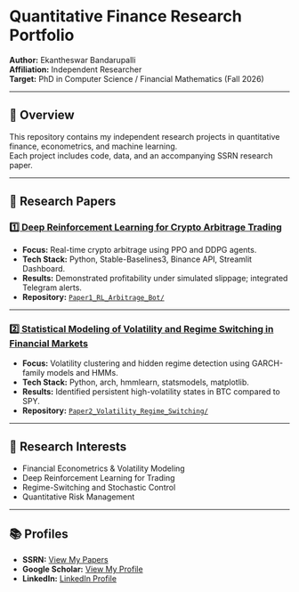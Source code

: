 # Quantitative Finance Research Portfolio  
**Author:** Ekantheswar Bandarupalli  
**Affiliation:** Independent Researcher  
**Target:** PhD in Computer Science / Financial Mathematics (Fall 2026)  

---

## 📘 Overview
This repository contains my independent research projects in quantitative finance, econometrics, and machine learning.  
Each project includes code, data, and an accompanying SSRN research paper.

---

## 🧠 Research Papers

### [1️⃣ Deep Reinforcement Learning for Crypto Arbitrage Trading](https://papers.ssrn.com/sol3/papers.cfm?abstract_id=XXXXXXX)
- **Focus:** Real-time crypto arbitrage using PPO and DDPG agents.  
- **Tech Stack:** Python, Stable-Baselines3, Binance API, Streamlit Dashboard.  
- **Results:** Demonstrated profitability under simulated slippage; integrated Telegram alerts.  
- **Repository:** [`Paper1_RL_Arbitrage_Bot/`](./Paper1_RL_Arbitrage_Bot)

---

### [2️⃣ Statistical Modeling of Volatility and Regime Switching in Financial Markets](https://papers.ssrn.com/sol3/papers.cfm?abstract_id=XXXXXXX)
- **Focus:** Volatility clustering and hidden regime detection using GARCH-family models and HMMs.  
- **Tech Stack:** Python, arch, hmmlearn, statsmodels, matplotlib.  
- **Results:** Identified persistent high-volatility states in BTC compared to SPY.  
- **Repository:** [`Paper2_Volatility_Regime_Switching/`](./Paper2_Volatility_Regime_Switching)

---

## 🎯 Research Interests
- Financial Econometrics & Volatility Modeling  
- Deep Reinforcement Learning for Trading  
- Regime-Switching and Stochastic Control  
- Quantitative Risk Management  

---

## 📚 Profiles
- **SSRN:** [View My Papers](https://papers.ssrn.com/sol3/cf_dev/AbsByAuth.cfm?per_id=YOUR_ID)
- **Google Scholar:** [View My Profile](https://scholar.google.com/)
- **LinkedIn:** [LinkedIn Profile](https://linkedin.com/in/ekantheswar)
